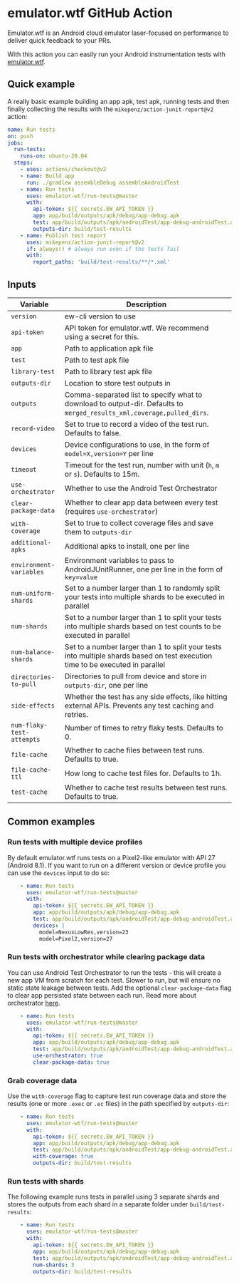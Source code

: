 # emulator.wtf GitHub Action

Emulator.wtf is an Android cloud emulator laser-focused on performance to
deliver quick feedback to your PRs.

With this action you can easily run your Android instrumentation tests with
[emulator.wtf](https://emulator.wtf).

## Quick example

A really basic example building an app apk, test apk, running tests and then
finally collecting the results with the `mikepenz/action-junit-report@v2`
action:

```yaml
name: Run tests
on: push
jobs:
  run-tests:
    runs-on: ubuntu-20.04
  steps:
    - uses: actions/checkout@v2
    - name: Build app
      run: ./gradlew assembleDebug assembleAndroidTest
    - name: Run tests
      uses: emulator-wtf/run-tests@master
      with:
        api-token: ${{ secrets.EW_API_TOKEN }}
        app: app/build/outputs/apk/debug/app-debug.apk
        test: app/build/outputs/apk/androidTest/app-debug-androidTest.apk
        outputs-dir: build/test-results
    - name: Publish test report
      uses: mikepenz/action-junit-report@v2
      if: always() # always run even if the tests fail
      with:
        report_paths: 'build/test-results/**/*.xml'
```

## Inputs

| Variable                  | Description                                                                                                                    |
|---------------------------|--------------------------------------------------------------------------------------------------------------------------------|
| `version`                 | ew-cli version to use                                                                                                          |
| `api-token`               | API token for emulator.wtf. We recommend using a secret for this.                                                              |
| `app`                     | Path to application apk file                                                                                                   |
| `test`                    | Path to test apk file                                                                                                          |
| `library-test`            | Path to library test apk file                                                                                                  |
| `outputs-dir`             | Location to store test outputs in                                                                                              |
| `outputs`                 | Comma-separated list to specify what to download to output-dir. Defaults to `merged_results_xml,coverage,pulled_dirs`.         |
| `record-video`            | Set to true to record a video of the test run. Defaults to false.                                                              |
| `devices`                 | Device configurations to use, in the form of `model=X,version=Y` per line                                                      |
| `timeout`                 | Timeout for the test run, number with unit (`h`, `m` or `s`). Defaults to 15m.                                                 |
| `use-orchestrator`        | Whether to use the Android Test Orchestrator                                                                                   |
| `clear-package-data`      | Whether to clear app data between every test (requires `use-orchestrator`)                                                     |
| `with-coverage`           | Set to true to collect coverage files and save them to `outputs-dir`                                                           |
| `additional-apks`         | Additional apks to install, one per line                                                                                       |
| `environment-variables`   | Environment variables to pass to AndroidJUnitRunner, one per line in the form of `key=value`                                   |
| `num-uniform-shards`      | Set to a number larger than 1 to randomly split your tests into multiple shards to be executed in parallel                     |
| `num-shards`              | Set to a number larger than 1 to split your tests into multiple shards based on test counts to be executed in parallel         |
| `num-balance-shards`      | Set to a number larger than 1 to split your tests into multiple shards based on test execution time to be executed in parallel |
| `directories-to-pull`     | Directories to pull from device and store in `outputs-dir`, one per line                                                       |
| `side-effects`            | Whether the test has any side effects, like hitting external APIs. Prevents any test caching and retries.                      |
| `num-flaky-test-attempts` | Number of times to retry flaky tests. Defaults to 0.                                                                           |
| `file-cache`              | Whether to cache files between test runs. Defaults to true.                                                                    |
| `file-cache-ttl`          | How long to cache test files for. Defaults to 1h.                                                                              |
| `test-cache`              | Whether to cache test results between test runs. Defaults to true.                                                             |

## Common examples

### Run tests with multiple device profiles

By default emulator.wtf runs tests on a Pixel2-like emulator with API 27
(Android 8.1). If you want to run on a different version or device profile you
can use the `devices` input to do so:

```yaml
    - name: Run tests
      uses: emulator-wtf/run-tests@master
      with:
        api-token: ${{ secrets.EW_API_TOKEN }}
        app: app/build/outputs/apk/debug/app-debug.apk
        test: app/build/outputs/apk/androidTest/app-debug-androidTest.apk
        devices: |
          model=NexusLowRes,version=23
          model=Pixel2,version=27
```

### Run tests with orchestrator while clearing package data

You can use Android Test Orchestrator to run the tests - this will create a new
app VM from scratch for each test. Slower to run, but will ensure no static
state leakage between tests. Add the optional `clear-package-data` flag to clear
app persisted state between each run. Read more about orchestrator
[here](https://developer.android.com/training/testing/junit-runner#using-android-test-orchestrator).

```yaml
    - name: Run tests
      uses: emulator-wtf/run-tests@master
      with:
        api-token: ${{ secrets.EW_API_TOKEN }}
        app: app/build/outputs/apk/debug/app-debug.apk
        test: app/build/outputs/apk/androidTest/app-debug-androidTest.apk
        use-orchestrator: true
        clear-package-data: true
```

### Grab coverage data

Use the `with-coverage` flag to capture test run coverage data and store the
results (one or more `.exec` or `.ec` files) in the path specified by
`outputs-dir`:

```yaml
    - name: Run tests
      uses: emulator-wtf/run-tests@master
      with:
        api-token: ${{ secrets.EW_API_TOKEN }}
        app: app/build/outputs/apk/debug/app-debug.apk
        test: app/build/outputs/apk/androidTest/app-debug-androidTest.apk
        with-coverage: true
        outputs-dir: build/test-results
```


### Run tests with shards

The following example runs tests in parallel using 3 separate shards and stores
the outputs from each shard in a separate folder under `build/test-results`:

```yaml
    - name: Run tests
      uses: emulator-wtf/run-tests@master
      with:
        api-token: ${{ secrets.EW_API_TOKEN }}
        app: app/build/outputs/apk/debug/app-debug.apk
        test: app/build/outputs/apk/androidTest/app-debug-androidTest.apk
        num-shards: 3
        outputs-dir: build/test-results
```
